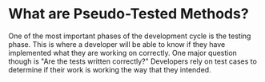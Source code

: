 # What are Pseudo-Tested Methods?
One of the most important phases of the development cycle is the testing phase. This is where a developer will be able to know if they have implemented what they are working on correctly. One major question though is "Are the tests written correctly?" Developers rely on test cases to determine if their work is working the way that they intended.
